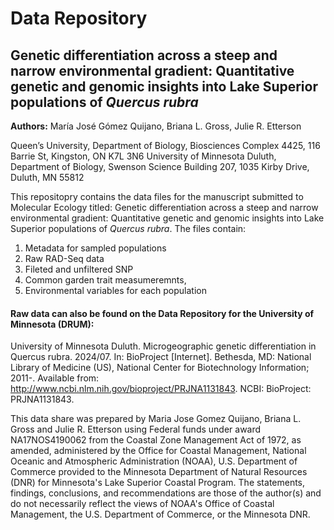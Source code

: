 # Data Repository
## Genetic differentiation across a steep and narrow environmental gradient: Quantitative genetic and genomic insights into Lake Superior populations of *Quercus rubra*

**Authors:** María José Gómez Quijano, Briana L. Gross, Julie R. Etterson

Queen’s University, Department of Biology, Biosciences Complex 4425, 116 Barrie St, Kingston, ON K7L 3N6
University of Minnesota Duluth, Department of Biology, Swenson Science Building 207, 1035 Kirby Drive, Duluth, MN 55812


This repositopry contains the data files for the manuscript submitted to Molecular Ecology titled: Genetic differentiation across a steep and narrow environmental gradient: Quantitative genetic and genomic insights into Lake Superior populations of *Quercus rubra*. 
The files contain:

1. Metadata for sampled populations
2. Raw RAD-Seq data
3. Fileted and unfiltered SNP
4. Common garden trait measumeremnts,
5. Environmental variables for each population


#### Raw data can also be found on the Data Repository for the University of Minnesota (DRUM):

University of Minnesota Duluth. Microgeographic genetic differentiation in Quercus rubra. 2024/07. In: BioProject [Internet]. Bethesda, MD: National Library of Medicine (US), National Center for Biotechnology Information; 2011-. Available from: http://www.ncbi.nlm.nih.gov/bioproject/PRJNA1131843. NCBI: BioProject: PRJNA1131843.


This data share was prepared by Maria Jose Gomez Quijano, Briana L. Gross and Julie R. Etterson using Federal funds under award NA17NOS4190062 from the Coastal Zone Management Act of 1972, as amended, administered by the Office for Coastal Management, National Oceanic and Atmospheric Administration (NOAA), U.S. Department of Commerce provided to the Minnesota Department of Natural Resources (DNR) for Minnesota's Lake Superior Coastal Program. The statements, findings, conclusions, and recommendations are those of the author(s) and do not necessarily reflect the views of NOAA's Office of Coastal Management, the U.S. Department of Commerce, or the Minnesota DNR.
